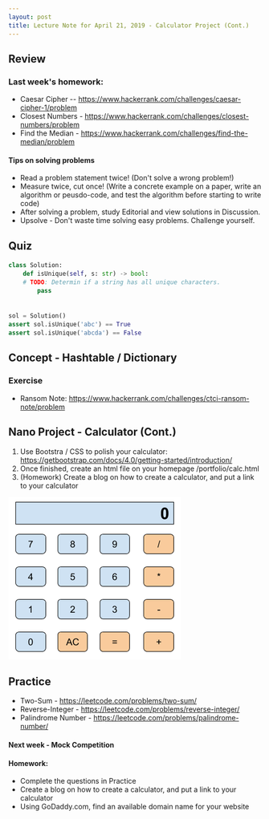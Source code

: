 ```yaml
---
layout: post
title: Lecture Note for April 21, 2019 - Calculator Project (Cont.)
---
```


## Review

### Last week's homework:

* Caesar Cipher -- https://www.hackerrank.com/challenges/caesar-cipher-1/problem
* Closest Numbers - https://www.hackerrank.com/challenges/closest-numbers/problem
* Find the Median - https://www.hackerrank.com/challenges/find-the-median/problem

#### Tips on solving problems

* Read a problem statement twice! (Don't solve a wrong problem!)
* Measure twice, cut once! (Write a concrete example on a paper, write an algorithm or peusdo-code, and test the algorithm before starting to write code)
* After solving a problem, study Editorial and view solutions in Discussion.
* Upsolve - Don't waste time solving easy problems. Challenge yourself.

## Quiz

```py
class Solution:
    def isUnique(self, s: str) -> bool:
	# TODO: Determin if a string has all unique characters.
        pass


sol = Solution()
assert sol.isUnique('abc') == True
assert sol.isUnique('abcda') == False
```
## Concept - Hashtable / Dictionary

### Exercise

- Ransom Note: https://www.hackerrank.com/challenges/ctci-ransom-note/problem 

## Nano Project - Calculator (Cont.)

1. Use Bootstra / CSS to polish your calculator: https://getbootstrap.com/docs/4.0/getting-started/introduction/
2. Once finished, create an html file on your homepage /portfolio/calc.html
3. (Homework) Create a blog on how to create a calculator, and put a link to your calculator

![alt text](/images/calculator.png)


## Practice

* Two-Sum - https://leetcode.com/problems/two-sum/
* Reverse-Integer - https://leetcode.com/problems/reverse-integer/
* Palindrome Number - https://leetcode.com/problems/palindrome-number/


#### Next week - Mock Competition

#### Homework:

- Complete the questions in Practice
- Create a blog on how to create a calculator, and put a link to your calculator
- Using GoDaddy.com, find an available domain name for your website
